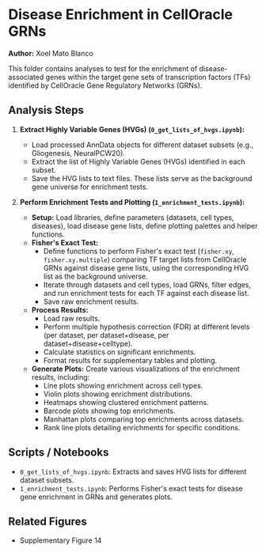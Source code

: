 # Disease Enrichment in CellOracle GRNs

**Author:** Xoel Mato Blanco

This folder contains analyses to test for the enrichment of disease-associated genes within the target gene sets of transcription factors (TFs) identified by CellOracle Gene Regulatory Networks (GRNs).

## Analysis Steps

1.  **Extract Highly Variable Genes (HVGs) (`0_get_lists_of_hvgs.ipynb`):**
    *   Load processed AnnData objects for different dataset subsets (e.g., Gliogenesis, NeuralPCW20).
    *   Extract the list of Highly Variable Genes (HVGs) identified in each subset.
    *   Save the HVG lists to text files. These lists serve as the background gene universe for enrichment tests.

2.  **Perform Enrichment Tests and Plotting (`1_enrichment_tests.ipynb`):**
    *   **Setup:** Load libraries, define parameters (datasets, cell types, diseases), load disease gene lists, define plotting palettes and helper functions.
    *   **Fisher's Exact Test:**
        *   Define functions to perform Fisher's exact test (`fisher.xy`, `fisher.xy.multiple`) comparing TF target lists from CellOracle GRNs against disease gene lists, using the corresponding HVG list as the background universe.
        *   Iterate through datasets and cell types, load GRNs, filter edges, and run enrichment tests for each TF against each disease list.
        *   Save raw enrichment results.
    *   **Process Results:**
        *   Load raw results.
        *   Perform multiple hypothesis correction (FDR) at different levels (per dataset, per dataset+disease, per dataset+disease+celltype).
        *   Calculate statistics on significant enrichments.
        *   Format results for supplementary tables and plotting.
    *   **Generate Plots:** Create various visualizations of the enrichment results, including:
        *   Line plots showing enrichment across cell types.
        *   Violin plots showing enrichment distributions.
        *   Heatmaps showing clustered enrichment patterns.
        *   Barcode plots showing top enrichments.
        *   Manhattan plots comparing top enrichments across datasets.
        *   Rank line plots detailing enrichments for specific conditions.

## Scripts / Notebooks

*   `0_get_lists_of_hvgs.ipynb`: Extracts and saves HVG lists for different dataset subsets.
*   `1_enrichment_tests.ipynb`: Performs Fisher's exact tests for disease gene enrichment in GRNs and generates plots.

## Related Figures

*    Supplementary Figure 14
